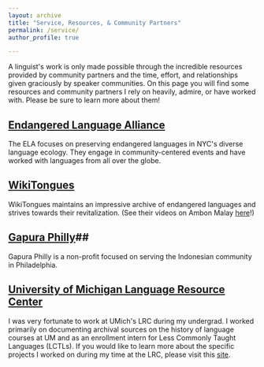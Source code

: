 ```yaml
---
layout: archive
title: "Service, Resources, & Community Partners"
permalink: /service/
author_profile: true

---
```

A linguist's work is only made possible through the incredible resources provided by community partners and the time, effort, and relationships given graciously by speaker communities. On this page you will find some resources and community partners I rely on heavily, admire, or have worked with. Please be sure to learn more about them! 

## [Endangered Language Alliance](https://www.elalliance.org/) ##
The ELA focuses on preserving endangered languages in NYC's diverse language ecology. They engage in community-centered events and have worked with languages from all over the globe. 

## [WikiTongues](https://wikitongues.org/) ## 
WikiTongues maintains an impressive archive of endangered languages and strives towards their revitalization. (See their videos  on Ambon Malay [here](https://wikitongues.org/videos/nila_20150321_abs/)!)

## [Gapura Philly](https://www.gapuraphilly.org/)## 
Gapura Philly is a non-profit focused on serving the Indonesian community in Philadelphia. 

## [University of Michigan Language Resource Center](https://lsa.umich.edu/lrc) ##
I was very fortunate to work at UMich's LRC during my undergrad. I worked primarily on documenting archival sources on the history of language courses at UM and as an enrollment intern for Less Commonly Taught Languages (LCTLs). If you would like to learn more about the specific projects I worked on during my time at the LRC, please visit this [site](https://sites.lsa.umich.edu/lrcshowcase/). 
